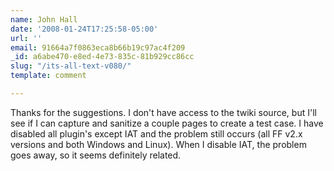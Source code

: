 ```yaml
---
name: John Hall
date: '2008-01-24T17:25:58-05:00'
url: ''
email: 91664a7f0863eca8b66b19c97ac4f209
_id: a6abe470-e8ed-4e73-835c-81b929cc86cc
slug: "/its-all-text-v080/"
template: comment

---
```


Thanks for the suggestions.  I don't have access to the twiki source, but I'll see if I can capture and sanitize a couple pages to create a test case.  I have disabled all plugin's except IAT and the problem still occurs (all FF v2.x versions and both Windows and Linux).  When I disable IAT, the problem goes away, so it seems definitely related.
